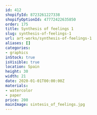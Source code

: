 ```yaml
---
id: 412
shopifyId: 8723261227338
shopifyOptionId: 47772422635850
order: 175
title: Synthesis of feelings 1
slug: synthesis-of-feelings-1
url: art-works/synthesis-of-feelings-1
aliases: []
categories:
- graphics
inStock: true
isVisible: true
location: Spain
height: 30
width: 21
date: 2020-01-01T00:00:00Z
materials:
- watercolor
- paper
price: 200
mainImage: sintesis_of_feelings.jpg
---
```


